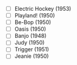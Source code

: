 - [ ] Electric Hockey (1953)
- [ ] Playland! (1950)
- [ ] Be-Bop (1950)
- [ ] Oasis (1950)
- [ ] Banjo (1948)
- [ ] Judy (1950)
- [ ] Trigger (1951)
- [ ] Jeanie (1950)
